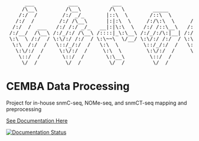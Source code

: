 [](http://www.network-science.de/ascii/)
<pre>
      ___           ___           ___                         ___
     /\__\         /\__\         /\  \         _____         /\  \
    /:/  /        /:/ _/_       |::\  \       /::\  \       /::\  \
   /:/  /        /:/ /\__\      |:|:\  \     /:/\:\  \     /:/\:\  \
  /:/  /  ___   /:/ /:/ _/_   __|:|\:\  \   /:/ /::\__\   /:/ /::\  \
 /:/__/  /\__\ /:/_/:/ /\__\ /::::|_\:\__\ /:/_/:/\:|__| /:/_/:/\:\__\
 \:\  \ /:/  / \:\/:/ /:/  / \:\~~\  \/__/ \:\/:/ /:/  / \:\/:/  \/__/
  \:\  /:/  /   \::/_/:/  /   \:\  \        \::/_/:/  /   \::/__/
   \:\/:/  /     \:\/:/  /     \:\  \        \:\/:/  /     \:\  \
    \::/  /       \::/  /       \:\__\        \::/  /       \:\__\
     \/__/         \/__/         \/__/         \/__/         \/__/
</pre>

# CEMBA Data Processing
Project for in-house snmC-seq, NOMe-seq, and snmCT-seq mapping and preprocessing

[See Documentation Here](https://cemba-data.readthedocs.io/en/latest/?)

[![Documentation Status](https://readthedocs.org/projects/cemba-data/badge/?version=latest)](https://cemba-data.readthedocs.io/en/latest/?badge=latest)
